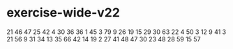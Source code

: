 # exercise-wide-v22
21
46
47
25
42
4
30
36
36
1
45
3
79
9
26
19
15
29
30
63
22
4
50
3
12
9
41
3
21
56
9
31
34
13
35
66
42
14
19
2
27
41
48
47
30
23
48
28
59
15
57
